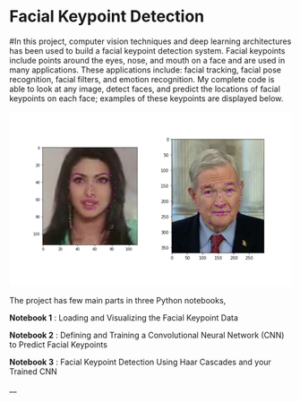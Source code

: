 [//]: # (Image References)

[image1]: ./images/key_pts_example.png "Facial Keypoint Detection"

# Facial Keypoint Detection

#In this project, computer vision techniques and deep learning architectures has been used to build a facial keypoint detection system. Facial keypoints include points around the eyes, nose, and mouth on a face and are used in many applications. These applications include: facial tracking, facial pose recognition, facial filters, and emotion recognition. My complete code is able to look at any image, detect faces, and predict the locations of facial keypoints on each face; examples of these keypoints are displayed below.

![Facial Keypoint Detection][image1]

The project has few main parts in three Python notebooks,

__Notebook 1__ : Loading and Visualizing the Facial Keypoint Data

__Notebook 2__ : Defining and Training a Convolutional Neural Network (CNN) to Predict Facial Keypoints

__Notebook 3__ : Facial Keypoint Detection Using Haar Cascades and your Trained CNN

__
